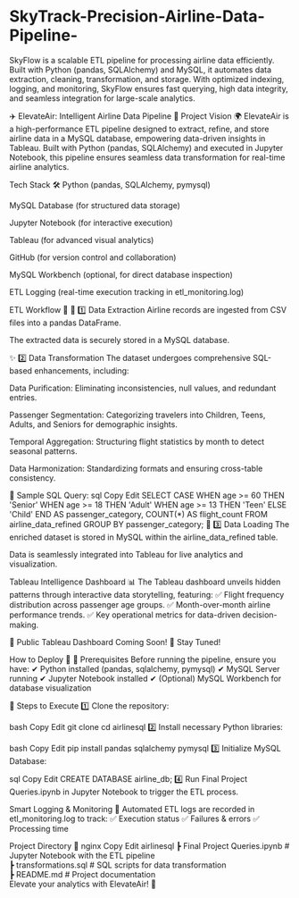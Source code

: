 # SkyTrack-Precision-Airline-Data-Pipeline-
SkyFlow is a scalable ETL pipeline for processing airline data efficiently. Built with Python (pandas, SQLAlchemy) and MySQL, it automates data extraction, cleaning, transformation, and storage. With optimized indexing, logging, and monitoring, SkyFlow ensures fast querying, high data integrity, and seamless integration for large-scale analytics.

✈️ ElevateAir: Intelligent Airline Data Pipeline 🚀
Project Vision 🌍
ElevateAir is a high-performance ETL pipeline designed to extract, refine, and store airline data in a MySQL database, empowering data-driven insights in Tableau. Built with Python (pandas, SQLAlchemy) and executed in Jupyter Notebook, this pipeline ensures seamless data transformation for real-time airline analytics.

Tech Stack 🛠️
Python (pandas, SQLAlchemy, pymysql)

MySQL Database (for structured data storage)

Jupyter Notebook (for interactive execution)

Tableau (for advanced visual analytics)

GitHub (for version control and collaboration)

MySQL Workbench (optional, for direct database inspection)

ETL Logging (real-time execution tracking in etl_monitoring.log)

ETL Workflow 🔄
🛬 1️⃣ Data Extraction
Airline records are ingested from CSV files into a pandas DataFrame.

The extracted data is securely stored in a MySQL database.

✨ 2️⃣ Data Transformation
The dataset undergoes comprehensive SQL-based enhancements, including:

Data Purification: Eliminating inconsistencies, null values, and redundant entries.

Passenger Segmentation: Categorizing travelers into Children, Teens, Adults, and Seniors for demographic insights.

Temporal Aggregation: Structuring flight statistics by month to detect seasonal patterns.

Data Harmonization: Standardizing formats and ensuring cross-table consistency.

🔎 Sample SQL Query:
sql
Copy
Edit
SELECT 
    CASE 
        WHEN age >= 60 THEN 'Senior'
        WHEN age >= 18 THEN 'Adult'
        WHEN age >= 13 THEN 'Teen'
        ELSE 'Child'
    END AS passenger_category,
    COUNT(*) AS flight_count
FROM airline_data_refined
GROUP BY passenger_category;
🛫 3️⃣ Data Loading
The enriched dataset is stored in MySQL within the airline_data_refined table.

Data is seamlessly integrated into Tableau for live analytics and visualization.

Tableau Intelligence Dashboard 📊
The Tableau dashboard unveils hidden patterns through interactive data storytelling, featuring:
✅ Flight frequency distribution across passenger age groups.
✅ Month-over-month airline performance trends.
✅ Key operational metrics for data-driven decision-making.

🚀 Public Tableau Dashboard Coming Soon! 🔗 Stay Tuned!

How to Deploy 🚀
🔧 Prerequisites
Before running the pipeline, ensure you have:
✔ Python installed (pandas, sqlalchemy, pymysql)
✔ MySQL Server running
✔ Jupyter Notebook installed
✔ (Optional) MySQL Workbench for database visualization

📌 Steps to Execute
1️⃣ Clone the repository:

bash
Copy
Edit
git clone 
cd airlinesql
2️⃣ Install necessary Python libraries:

bash
Copy
Edit
pip install pandas sqlalchemy pymysql
3️⃣ Initialize MySQL Database:

sql
Copy
Edit
CREATE DATABASE airline_db;
4️⃣ Run Final Project Queries.ipynb in Jupyter Notebook to trigger the ETL process.

Smart Logging & Monitoring 📜
Automated ETL logs are recorded in etl_monitoring.log to track:
✅ Execution status
✅ Failures & errors
✅ Processing time

Project Directory 📂
nginx
Copy
Edit
 airlinesql
 ┣  Final Project Queries.ipynb   # Jupyter Notebook with the ETL pipeline  
 ┣  transformations.sql            # SQL scripts for data transformation  
 ┣  README.md                      # Project documentation   
Elevate your analytics with ElevateAir! 🚀
